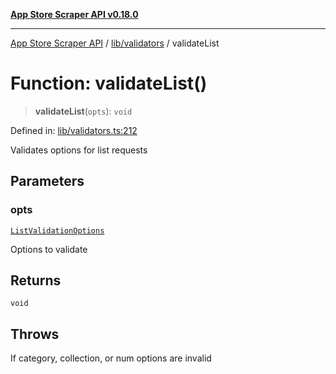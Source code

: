 [**App Store Scraper API v0.18.0**](../../../README.md)

***

[App Store Scraper API](../../../modules.md) / [lib/validators](../README.md) / validateList

# Function: validateList()

> **validateList**(`opts`): `void`

Defined in: [lib/validators.ts:212](https://github.com/facundoolano/app-store-scraper/blob/7e1baf8350e9d5936df88e03bdbb2e2ecea26d48/lib/validators.ts#L212)

Validates options for list requests

## Parameters

### opts

[`ListValidationOptions`](../interfaces/ListValidationOptions.md)

Options to validate

## Returns

`void`

## Throws

If category, collection, or num options are invalid
